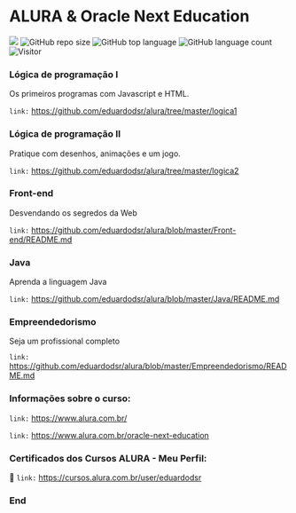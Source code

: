 # ALURA & Oracle Next Education

[![](https://img.shields.io/badge/made_by-eduardodsr-green)](https://github.com/eduardodsr/)
![GitHub repo size](https://img.shields.io/github/repo-size/eduardodsr/alura)
![GitHub top language](https://img.shields.io/github/languages/top/eduardodsr/alura)
![GitHub language count](https://img.shields.io/github/languages/count/eduardodsr/alura)
![Visitor](https://visitor-badge.glitch.me/badge?page_id=eduardodsr.alura)

### Lógica de programação I 
Os primeiros programas com Javascript e HTML.

``` link: ```  https://github.com/eduardodsr/alura/tree/master/logica1

### Lógica de programação II
Pratique com desenhos, animações e um jogo.

``` link: ```  https://github.com/eduardodsr/alura/tree/master/logica2

### Front-end
Desvendando os segredos da Web

``` link: ```  https://github.com/eduardodsr/alura/blob/master/Front-end/README.md

### Java
Aprenda a linguagem Java

``` link: ```  https://github.com/eduardodsr/alura/blob/master/Java/README.md

### Empreendedorismo
Seja um profissional completo

``` link: ```  https://github.com/eduardodsr/alura/blob/master/Empreendedorismo/README.md


### Informações sobre o curso:

``` link: ```  https://www.alura.com.br/

``` link: ```  https://www.alura.com.br/oracle-next-education

### Certificados dos Cursos ALURA - Meu Perfil:

:bookmark_tabs:  ``` link: ```   https://cursos.alura.com.br/user/eduardodsr

### End

